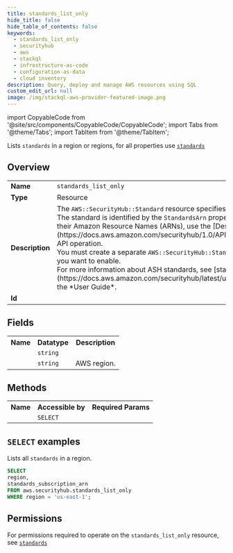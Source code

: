 ```yaml
---
title: standards_list_only
hide_title: false
hide_table_of_contents: false
keywords:
  - standards_list_only
  - securityhub
  - aws
  - stackql
  - infrastructure-as-code
  - configuration-as-data
  - cloud inventory
description: Query, deploy and manage AWS resources using SQL
custom_edit_url: null
image: /img/stackql-aws-provider-featured-image.png
---
```


import CopyableCode from '@site/src/components/CopyableCode/CopyableCode';
import Tabs from '@theme/Tabs';
import TabItem from '@theme/TabItem';

Lists <code>standards</code> in a region or regions, for all properties use <a href="/services/serviceName/standards/"><code>standards</code></a>

## Overview
<table>
<tbody>
<tr><td><b>Name</b></td><td><code>standards_list_only</code></td></tr>
<tr><td><b>Type</b></td><td>Resource</td></tr>
<tr><td><b>Description</b></td><td>The <code>AWS::SecurityHub::Standard</code> resource specifies the enablement of a security standard. The standard is identified by the <code>StandardsArn</code> property. To view a list of ASH standards and their Amazon Resource Names (ARNs), use the &#91;DescribeStandards&#93;(https://docs.aws.amazon.com/securityhub/1.0/APIReference/API_DescribeStandards.html) API operation.<br />You must create a separate <code>AWS::SecurityHub::Standard</code> resource for each standard that you want to enable.<br />For more information about ASH standards, see &#91;standards reference&#93;(https://docs.aws.amazon.com/securityhub/latest/userguide/standards-reference.html) in the *User Guide*.</td></tr>
<tr><td><b>Id</b></td><td><CopyableCode code="aws.securityhub.standards_list_only" /></td></tr>
</tbody>
</table>

## Fields
<table>
<tbody>
<tr><th>Name</th><th>Datatype</th><th>Description</th></tr><tr><td><CopyableCode code="standards_subscription_arn" /></td><td><code>string</code></td><td></td></tr>
<tr><td><CopyableCode code="region" /></td><td><code>string</code></td><td>AWS region.</td></tr>
</tbody>
</table>

## Methods

<table>
<tbody>
  <tr>
    <th>Name</th>
    <th>Accessible by</th>
    <th>Required Params</th>
  </tr>
  <tr>
    <td><CopyableCode code="list_resources" /></td>
    <td><code>SELECT</code></td>
    <td><CopyableCode code="region" /></td>
  </tr>
</tbody>
</table>

## `SELECT` examples
Lists all <code>standards</code> in a region.
```sql
SELECT
region,
standards_subscription_arn
FROM aws.securityhub.standards_list_only
WHERE region = 'us-east-1';
```


## Permissions

For permissions required to operate on the <code>standards_list_only</code> resource, see <a href="/services/securityhub/standards/#permissions"><code>standards</code></a>

